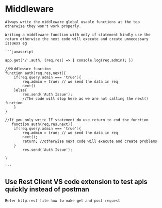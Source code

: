 # Middleware
    Always write the middleware global usable functions at the top otherwise they won't work properly.

    Writing a middleware function with only if statement kindly use the return otherwise the next code will execute and create unnecessary issuess eg

    ```javascript

    app.get('/',auth, (req,res) => { console.log(req.admin); })

    //Middleware function 
    function auth(req,res,next){
        if(req.query.admin === 'true'){
            req.admin = true; // we send the data in req 
            next()
        }else{
            res.send('Auth Issue');
            //The code will stop here as we are not calling the next() function 
        }
    }

    //If you only write IF statement do use return to end the function
       function auth(req,res,next){
        if(req.query.admin === 'true'){
            req.admin = true; // we send the data in req 
            next();
            return; //otherwise next code will execute and create problems
        }
            res.send('Auth Issue');
         
    }

    ```

## Use Rest Client VS code extension to test apis quickly instead of postman

    Refer http.rest file how to make get and post request

